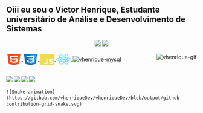 ## Oiii eu sou o Victor Henrique, Estudante universitário de Análise e Desenvolvimento de Sistemas
<div align="center">
  <a href="https://github.com/vhenriqueDev">
  <img height="150em" src="https://github-readme-stats.vercel.app/api?username=vhenriqueDev&show_icons=true&theme=dark&include_all_commits=true&count_private=true"/>
  <img height="150em" src="https://github-readme-stats.vercel.app/api/top-langs/?username=vhenriqueDev&layout=compact&langs_count=7&theme=dark"/>
</div>
<div style="display: inline_block"><br>
  <img align="center" alt="vhenrique-HTML" height="30" width="40" src="https://raw.githubusercontent.com/devicons/devicon/master/icons/html5/html5-original.svg">
  <img align="center" alt="vhenrique-CSS" height="30" width="40" src="https://raw.githubusercontent.com/devicons/devicon/master/icons/css3/css3-original.svg">
  <img align="center" alt="vhenrique-Js" height="30" width="40" src="https://raw.githubusercontent.com/devicons/devicon/master/icons/javascript/javascript-plain.svg">
  <img align="center" alt="vhenrique-React" height="30" width="40" src="https://raw.githubusercontent.com/devicons/devicon/master/icons/react/react-original.svg">
  <img align="center" alt="vhenrique-mysql" height="60" width="50" src="https://cdn.jsdelivr.net/gh/devicons/devicon/icons/mysql/mysql-original-wordmark.svg">
  <img align="right" alt="vhenrique-gif" src="https://i.picasion.com/pic92/711f265d31d7374ddcf69aaa41c0cb2d.gif">
  </div>
  
  
  ##
  
  <div>
     <a href="https://www.instagram.com/vhenrique_s0/" target="_blank"><img src="https://img.shields.io/badge/-Instagram-%23E4405F?style=for-the-badge&logo=instagram&logoColor=white" target="_blank"></a>
    <a href = "mailto:vhenriquesantos0@gmail.com"><img src="https://img.shields.io/badge/-Gmail-%23333?style=for-the-badge&logo=gmail&logoColor=white" target="_blank"></a>
    <a href="https://www.linkedin.com/in/vhenriquesantos/" target="_blank"><img src="https://img.shields.io/badge/-LinkedIn-%230077B5?style=for-the-badge&logo=linkedin&logoColor=white" target="_blank"></a>
    <a href="https://wa.me/5511947420107"><img src="https://img.shields.io/badge/WhatsApp-25D366?style=for-the-badge&logo=whatsapp&logoColor=white" target="_blank">
    </a>
    
    ![Snake animation](https://github.com/vhenriqueDev/vhenriqueDev/blob/output/github-contribution-grid-snake.svg)
    
  </div>
